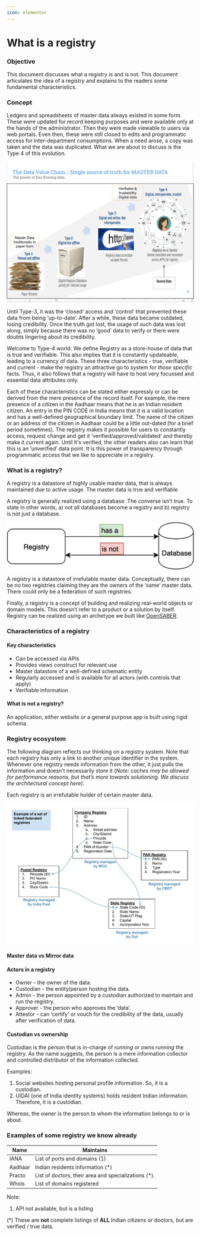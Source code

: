 ```yaml
---
icon: elementor
---
```


# What is a registry

### Objective <a href="#m47rqi3ejc9l" id="m47rqi3ejc9l"></a>

This document discusses what a registry is and is not. This document articulates the idea of a registry and explains to the readers some fundamental characteristics.

### Concept <a href="#id-2uu7qindfhos" id="id-2uu7qindfhos"></a>

Ledgers and spreadsheets of master data always existed in some form. These were updated for record keeping purposes and were available only at the hands of the administrator. Then they were made viewable to users via web portals. Even then, these were still closed to edits and programmatic access for inter-department consumptions. When a need arose, a copy was taken and the data was duplicated. What we are about to discuss is the Type 4 of this evolution.

![](<../../../.gitbook/assets/0 (2) (1).png>)

Until Type-3, it was the ‘closed’ access and ‘control’ that prevented these data from being ‘up-to-date’. After a while, these data became outdated, losing credibility. Once the truth got lost, the usage of such data was lost along, simply because there was no ‘good’ data to verify or there were doubts lingering about its credibility.

Welcome to Type-4 world. We define Registry as a store-house of data that is true and verifiable. This also implies that it is constantly updateable, leading to a currency of data. These three characteristics - true, verifiable and current - make the registry an attractive go to system for _those specific_ facts. Thus, it also follows that a registry will have to host very focussed and essential data attributes only.

Each of these characteristics can be stated either expressly or can be derived from the mere presence of the record itself. For example, the mere presence of a citizen in the Aadhaar means that he is an Indian resident citizen. An entry in the PIN CODE in India means that it is a valid location and has a well-defined geographical boundary limit. The name of the citizen or an address of the citizen in Aadhaar could be a little out-dated (for a brief period sometimes). The registry makes it possible for users to constantly access, request change and get it ‘verified/approved/validated’ and thereby make it current again. Until it's verified, the other readers also can learn that this is an ‘unverified’ data point. It is this power of transparency through programmatic access that we like to appreciate in a registry.

### What is a registry? <a href="#ykjrjt2t4oo2" id="ykjrjt2t4oo2"></a>

A registry is a datastore of highly usable master data, that is always maintained due to active usage. The master data is true and verifiable.

A registry is generally realized using a database. The converse isn’t true. To state in other words, a) not all databases become a registry and b) registry is not just a database.

[![](<../../../.gitbook/assets/1 (1) (1).png>)](https://www.draw.io/?page-id=E1IasIYdq2JkT9DUw1qI\&scale=auto#G1v8cZNkKmXRfrN8yHOGKbYk2PB0UX862l)

A registry is a datastore of irrefutable master data. Conceptually, there can be no two registries claiming they are the owners of the ‘same’ master data. There could only be a federation of such registries.

Finally, a registry is a concept of building and realizing real-world objects or domain models. This doesn’t refer to a product or a solution by itself. Registry can be realized using an archetype we built like [OpenSABER](https://github.com/project-sunbird/open-saber).

### Characteristics of a registry <a href="#vutufk3z1gr6" id="vutufk3z1gr6"></a>

#### Key characteristics <a href="#os02icrno342" id="os02icrno342"></a>

* Can be accessed via APIs
* Provides views construct for relevant use
* Master datastore of a well-defined schematic entity
* Regularly accessed and is available for all actors (with controls that apply)
* Verifiable information

#### What is not a registry? <a href="#whfji5z2qbvj" id="whfji5z2qbvj"></a>

An application, either website or a general purpose app is built using rigid schema.

### Registry ecosystem <a href="#p8kzmi781qyz" id="p8kzmi781qyz"></a>

The following diagram reflects our thinking on a registry system. Note that each registry has only a link to another unique identifier in the system. Whenever one registry needs information from the other, it just pulls the information and doesn’t necessarily store it (_Note: caches may be allowed for performance reasons, but that’s more towards solutioning. We discuss the architectural concept here)_.

Each registry is an irrefutable holder of certain master data.

![](../../../.gitbook/assets/2.jpeg)

#### Master data vs Mirror data <a href="#rxyqwly2q1jb" id="rxyqwly2q1jb"></a>

#### Actors in a registry <a href="#id-4dngix57b44i" id="id-4dngix57b44i"></a>

* Owner - the owner of the data.
* Custodian - the entity/person hosting the data.
* Admin - the person appointed by a custodian authorized to maintain and run the registry.
* Approver - the person who approves the ‘data’.
* Attestor - can ‘certify’ or vouch for the credibility of the data, usually after verification of data.

#### Custodian vs ownership <a href="#m6cratg2dsfy" id="m6cratg2dsfy"></a>

Custodian is the person that is in-charge of _running or owns running_ the registry. As the name suggests, the person is a mere information collector and controlled distributor of the information collected.

Examples:

1. Social websites hosting personal profile information. So, it is a custodian.
2. UIDAI (one of India identity systems) holds resident Indian information. Therefore, it is a custodian.

Whereas, the owner is the person to whom the information belongs to or is about.

### Examples of some registry we know already <a href="#id-9tzfugc3u0hj" id="id-9tzfugc3u0hj"></a>

| **Name** | **Maintains**                                         |
| -------- | ----------------------------------------------------- |
| IANA     | List of ports and domains (1)                         |
| Aadhaar  | Indian residents information (\*)                     |
| Practo   | List of doctors, their area and specializations (\*). |
| Whois    | List of domains registered                            |

Note:

1. API not available, but is a listing

(\*) These are **not** complete listings of **ALL** Indian citizens or doctors, but are verified / true data.
